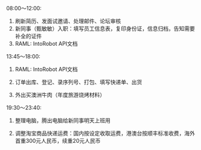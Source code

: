 08:00～12:00:

1. 刷新简历、发面试邀请、处理邮件、论坛审核
2. 新同事（甄敏敏）入职：填写员工信息表，复印身份证，信息归档，告知需要补全的证件
3. RAML: IntoRobot API文档

13:45～18:00:

1. RAML: IntoRobot API文档

2. 订单出库、登记、录序列号、打包、填写快递单、出货

3. 外出买澳洲牛肉（年度旅游烧烤材料）


19:30～23:40:

1. 整理电脑，腾出电脑给新同事明天上班用

2. 调整淘宝商品快递运费：国内按设定收取运费，港澳台按顺丰标准收费，海外首重300元人民币，续重20元人民币


